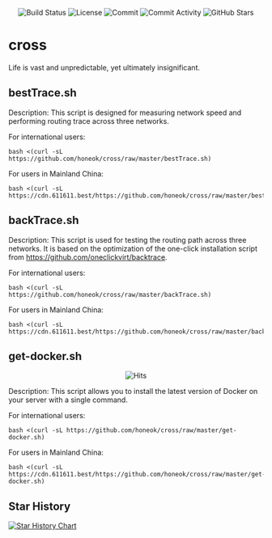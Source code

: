 <p align="center">
  <img src="https://github.com/honeok/cross/actions/workflows/shellcheck.yml/badge.svg" alt="Build Status" />
  <img src="https://img.shields.io/github/license/honeok/cross.svg?style=flat" alt="License" />
  <img src="https://img.shields.io/github/last-commit/honeok/cross" alt="Commit" />
  <img src="https://img.shields.io/github/commit-activity/m/honeok/cross.svg" alt="Commit Activity" />
  <img src="https://img.shields.io/github/stars/honeok/cross?style=flat" alt="GitHub Stars" />
</p>

# cross

Life is vast and unpredictable, yet ultimately insignificant.

## bestTrace.sh

Description: This script is designed for measuring network speed and performing routing trace across three networks.

For international users:
```shell
bash <(curl -sL https://github.com/honeok/cross/raw/master/bestTrace.sh)
```
For users in Mainland China:
```shell
bash <(curl -sL https://cdn.611611.best/https://github.com/honeok/cross/raw/master/bestTrace.sh)
```

## backTrace.sh

Description: This script is used for testing the routing path across three networks.
It is based on the optimization of the one-click installation script from https://github.com/oneclickvirt/backtrace.

For international users:
```shell
bash <(curl -sL https://github.com/honeok/cross/raw/master/backTrace.sh)
```
For users in Mainland China:
```shell
bash <(curl -sL https://cdn.611611.best/https://github.com/honeok/cross/raw/master/backTrace.sh)
```

## get-docker.sh

<p align="center">
  <img src="https://hits.seeyoufarm.com/api/count/keep/badge.svg?url=https%3A%2F%2Fgithub.com%2Fhoneok%2Fcross%2Fraw%2Fmaster%2Fget-docker.sh" alt="Hits" />
</p>

Description: This script allows you to install the latest version of Docker on your server with a single command.

For international users:
```shell
bash <(curl -sL https://github.com/honeok/cross/raw/master/get-docker.sh)
```
For users in Mainland China:
```shell
bash <(curl -sL https://cdn.611611.best/https://github.com/honeok/cross/raw/master/get-docker.sh)
```

## Star History

[![Star History Chart](https://api.star-history.com/svg?repos=honeok/cross&type=Date)](https://star-history.com/#honeok/cross&Date)